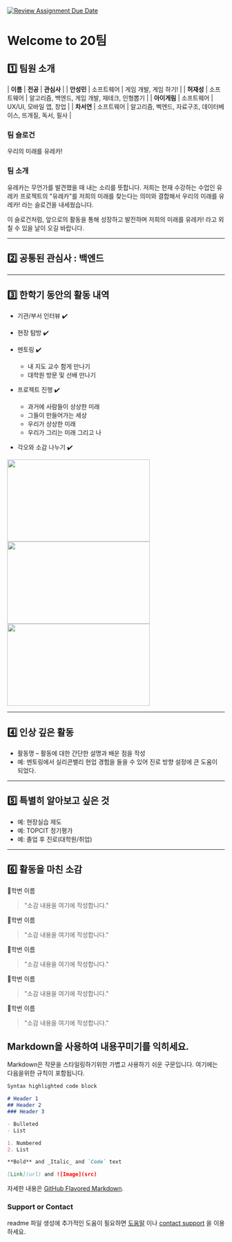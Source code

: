 [![Review Assignment Due Date](https://classroom.github.com/assets/deadline-readme-button-22041afd0340ce965d47ae6ef1cefeee28c7c493a6346c4f15d667ab976d596c.svg)](https://classroom.github.com/a/meKNgBF9)
# Welcome to 20팀

## 1️⃣ 팀원 소개

| **이름** | **전공** | **관심사** |
| **안성민** | 소프트웨어 | 게임 개발, 게임 하기! |
| **허재성** | 소프트웨어   | 알고리즘, 백엔드, 게임 개발, 재테크, 인형뽑기 |
| **아이게림** | 소프트웨어 | UX/UI, 모바일 앱, 창업 |
| **차서연** | 소프트웨어 | 알고리즘, 벡엔드, 자료구조, 데이터베이스, 뜨개질, 독서, 필사 |


### 팀 슬로건

우리의 미래를 유레카!

### 팀 소개

 유레카는 무언가를 발견했을 때 내는 소리를 뜻합니다. 저희는 현재 수강하는 수업인 유레카 프로젝트의 "유레카"를 저희의 미래를 찾는다는 의미와 결합해서 우리의 미래를 유레카! 라는 슬로건을 내세웠습니다.

 이 슬로건처럼, 앞으로의 활동을 통해 성장하고 발전하며 저희의 미래를 유레카! 라고 외칠 수 있을 날이 오길 바랍니다.

***

## 2️⃣ 공통된 관심사 : 백엔드

***

## 3️⃣ 한학기 동안의 활동 내역 

- 기관/부서 인터뷰 ✔️ 

- 현장 탐방 ✔️  

- 멘토링 ✔️  
  - 내 지도 교수 함게 만나기
  - 대학원 방문 및 선배 만나기

- 프로젝트 진행 ✔️  
  - 과거에 사람들이 상상한 미래
  - 그들이 만들어가는 세상
  - 우리가 상상한 미래
  - 우리가 그리는 미래 그리고 나

- 각오와 소감 나누기 ✔️  


<!-- 활동 사진 추가 예시 -->
<img src="https://pixnio.com/free-images/2017/08/14/2017-08-14-13-09-09-960x651.jpg?text=활동사진1" width="330" height="190"/>
<img src="https://pixnio.com/free-images/2017/08/14/2017-08-14-20-51-02-960x640.jpg?text=활동사진2" width="330" height="190"/>
<img src="https://pixnio.com/free-images/2017/08/15/2017-08-15-10-05-39-960x640.jpg?text=활동사진3" width="330" height="190"/>

***

## 4️⃣ 인상 깊은 활동

- 활동명 – 활동에 대한 간단한 설명과 배운 점을 작성  
- 예: 멘토링에서 실리콘밸리 현업 경험을 들을 수 있어 진로 방향 설정에 큰 도움이 되었다.  

***

## 5️⃣ 특별히 알아보고 싶은 것
- 예: 현장실습 제도
- 예: TOPCIT 정기평가
- 예: 졸업 후 진로(대학원/취업)

***

## 6️⃣ 활동을 마친 소감

🔗학번 이름  
> "소감 내용을 여기에 작성합니다."

🔗학번 이름  
> "소감 내용을 여기에 작성합니다."

🔗학번 이름  
> "소감 내용을 여기에 작성합니다."

🔗학번 이름  
> "소감 내용을 여기에 작성합니다."

🔗학번 이름  
> "소감 내용을 여기에 작성합니다."


## Markdown을 사용하여 내용꾸미기를 익히세요.

Markdown은 작문을 스타일링하기위한 가볍고 사용하기 쉬운 구문입니다. 여기에는 다음을위한 규칙이 포함됩니다.

```markdown
Syntax highlighted code block

# Header 1
## Header 2
### Header 3

- Bulleted
- List

1. Numbered
2. List

**Bold** and _Italic_ and `Code` text

[Link](url) and ![Image](src)
```

자세한 내용은 [GitHub Flavored Markdown](https://guides.github.com/features/mastering-markdown/).

### Support or Contact

readme 파일 생성에 추가적인 도움이 필요하면 [도움말](https://help.github.com/articles/about-readmes/) 이나 [contact support](https://github.com/contact) 을 이용하세요.

